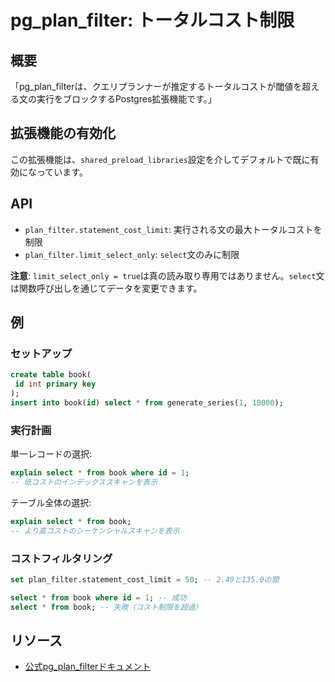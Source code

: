 # pg_plan_filter: トータルコスト制限

## 概要

「pg_plan_filterは、クエリプランナーが推定するトータルコストが閾値を超える文の実行をブロックするPostgres拡張機能です。」

## 拡張機能の有効化

この拡張機能は、`shared_preload_libraries`設定を介してデフォルトで既に有効になっています。

## API

- `plan_filter.statement_cost_limit`: 実行される文の最大トータルコストを制限
- `plan_filter.limit_select_only`: `select`文のみに制限

**注意**: `limit_select_only = true`は真の読み取り専用ではありません。`select`文は関数呼び出しを通じてデータを変更できます。

## 例

### セットアップ

```sql
create table book(
 id int primary key
);
insert into book(id) select * from generate_series(1, 10000);
```

### 実行計画

単一レコードの選択:
```sql
explain select * from book where id = 1;
-- 低コストのインデックススキャンを表示
```

テーブル全体の選択:
```sql
explain select * from book;
-- より高コストのシーケンシャルスキャンを表示
```

### コストフィルタリング

```sql
set plan_filter.statement_cost_limit = 50; -- 2.49と135.0の間

select * from book where id = 1; -- 成功
select * from book; -- 失敗（コスト制限を超過）
```

## リソース

- [公式pg_plan_filterドキュメント](https://github.com/pgexperts/pg_plan_filter)
